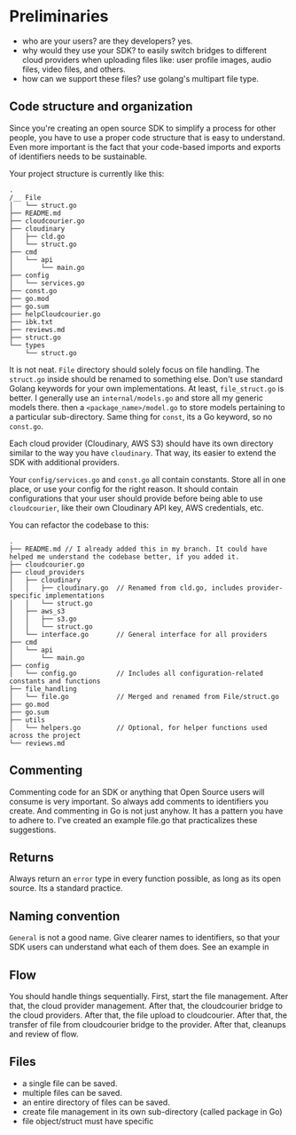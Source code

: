# Preliminaries

- who are your users? are they developers? yes.
- why would they use your SDK? to easily switch bridges to different cloud providers when uploading files like: user profile images, audio files, video files, and others.
- how can we support these files? use golang's multipart file type.

## Code structure and organization

Since you're creating an open source SDK to simplify a process for other people, you have to use a
proper code structure that is easy to understand. Even more important is the fact that your code-based imports and exports
of identifiers needs to be sustainable.

Your project structure is currently like this:

```shell
.
/__ File
│   └── struct.go
├── README.md
├── cloudcourier.go
├── cloudinary
│   ├── cld.go
│   └── struct.go
├── cmd
│   └── api
│       └── main.go
├── config
│   └── services.go
├── const.go
├── go.mod
├── go.sum
├── helpCloudcourier.go
├── ibk.txt
├── reviews.md
├── struct.go
└── types
    └── struct.go

```

It is not neat. `File` directory should solely focus on file handling. The `struct.go` inside should be renamed to something else.
Don't use standard Golang keywords for your own implementations. At least, `file_struct.go` is better. I generally use an `internal/models.go`
and store all my generic models there. then a `<package_name>/model.go` to store models pertaining to a particular sub-directory.
Same thing for `const`, its a Go keyword, so no `const.go`.

Each cloud provider (Cloudinary, AWS S3) should have its own directory similar to the way you have `cloudinary`. That way, its
easier to extend the SDK with additional providers.

Your `config/services.go` and `const.go` all contain constants. Store all in one place, or use your config for the right reason.
It should contain configurations that your user should provide before being able to use `cloudcourier`, like their own Cloudinary API key, AWS credentials, etc.

You can refactor the codebase to this:

```shell
.
├── README.md // I already added this in my branch. It could have helped me understand the codebase better, if you added it.
├── cloudcourier.go
├── cloud_providers
│   ├── cloudinary
│   │   ├── cloudinary.go  // Renamed from cld.go, includes provider-specific implementations
│   │   └── struct.go
│   ├── aws_s3
│   │   ├── s3.go
│   │   └── struct.go
│   └── interface.go       // General interface for all providers
├── cmd
│   └── api
│       └── main.go
├── config
│   └── config.go          // Includes all configuration-related constants and functions
├── file_handling
│   └── file.go            // Merged and renamed from File/struct.go
├── go.mod
├── go.sum
├── utils
│   └── helpers.go         // Optional, for helper functions used across the project
└── reviews.md
```

## Commenting

Commenting code for an SDK or anything that Open Source users will consume is
very important. So always add comments to identifiers you create. And commenting
in Go is not just anyhow. It has a pattern you have to adhere to.
I've created an example file.go that practicalizes these suggestions.

## Returns

Always return an `error` type in every function possible, as long as its open source.
Its a standard practice.

## Naming convention

`General` is not a good name. Give clearer names to identifiers, so that your SDK users can understand what each of them does.
See an example in

## Flow

You should handle things sequentially. First, start the file management.
After that, the cloud provider management.
After that, the cloudcourier bridge to the cloud providers.
After that, the file upload to cloudcourier.
After that, the transfer of file from cloudcourier bridge to the provider.
After that, cleanups and review of flow.

## Files

- a single file can be saved.
- multiple files can be saved.
- an entire directory of files can be saved.
- create file management in its own sub-directory (called package in Go)
- file object/struct must have specific

